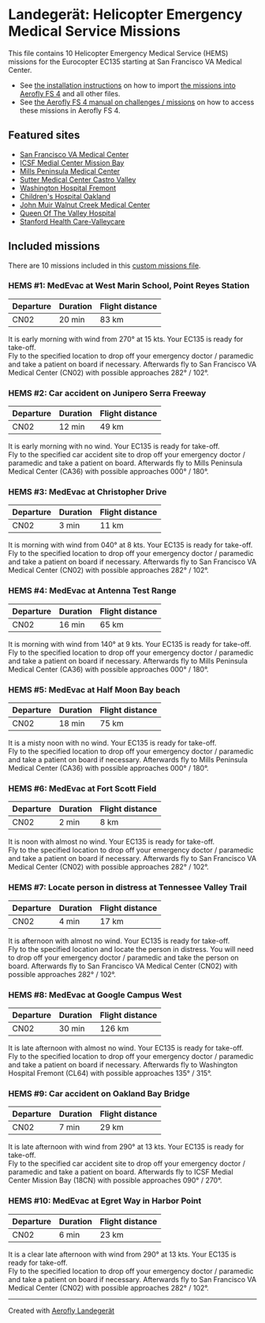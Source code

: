 # Landegerät: Helicopter Emergency Medical Service Missions

This file contains 10 Helicopter Emergency Medical Service (HEMS) missions for the Eurocopter EC135 starting at San Francisco VA Medical Center.

- See [the installation instructions](https://fboes.github.io/aerofly-missions/docs/generic-installation.html) on how to import [the missions into Aerofly FS 4](missions/custom_missions_user.tmc) and all other files.
- See [the Aerofly FS 4 manual on challenges / missions](https://www.aerofly.com/tutorials/missions/) on how to access these missions in Aerofly FS 4.

## Featured sites

- [San Francisco VA Medical Center](https://skyvector.com/airport/CN02)
- [ICSF Medial Center Mission Bay](https://skyvector.com/airport/18CN)
- [Mills Peninsula Medical Center](https://skyvector.com/airport/CA36)
- [Sutter Medical Center Castro Valley](https://skyvector.com/airport/0CA1)
- [Washington Hospital Fremont](https://skyvector.com/airport/CL64)
- [Children's Hospital Oakland ](https://skyvector.com/airport/7CL1)
- [John Muir Walnut Creek Medical Center](https://skyvector.com/airport/CA63)
- [Queen Of The Valley Hospital](https://skyvector.com/airport/CN14)
- [Stanford Health Care-Valleycare](https://skyvector.com/airport/55CA)

## Included missions

There are 10 missions included in this [custom missions file](missions/custom_missions_user.tmc).

### HEMS #1: MedEvac at West Marin School, Point Reyes Station

| Departure | Duration | Flight distance |
| --------- | -------- | --------------- |
| CN02      | 20 min   | 83 km           |

It is early morning with wind from 270° at 15 kts. Your EC135 is ready for take-off.  
Fly to the specified location to drop off your emergency doctor / paramedic and take a patient on board if necessary. Afterwards fly to San Francisco VA Medical Center (CN02) with possible approaches 282° / 102°.

### HEMS #2: Car accident on Junipero Serra Freeway

| Departure | Duration | Flight distance |
| --------- | -------- | --------------- |
| CN02      | 12 min   | 49 km           |

It is early morning with no wind. Your EC135 is ready for take-off.  
Fly to the specified car accident site to drop off your emergency doctor / paramedic and take a patient on board. Afterwards fly to Mills Peninsula Medical Center (CA36) with possible approaches 000° / 180°.

### HEMS #3: MedEvac at Christopher Drive

| Departure | Duration | Flight distance |
| --------- | -------- | --------------- |
| CN02      | 3 min    | 11 km           |

It is morning with wind from 040° at 8 kts. Your EC135 is ready for take-off.  
Fly to the specified location to drop off your emergency doctor / paramedic and take a patient on board if necessary. Afterwards fly to San Francisco VA Medical Center (CN02) with possible approaches 282° / 102°.

### HEMS #4: MedEvac at Antenna Test Range

| Departure | Duration | Flight distance |
| --------- | -------- | --------------- |
| CN02      | 16 min   | 65 km           |

It is morning with wind from 140° at 9 kts. Your EC135 is ready for take-off.  
Fly to the specified location to drop off your emergency doctor / paramedic and take a patient on board if necessary. Afterwards fly to Mills Peninsula Medical Center (CA36) with possible approaches 000° / 180°.

### HEMS #5: MedEvac at Half Moon Bay beach

| Departure | Duration | Flight distance |
| --------- | -------- | --------------- |
| CN02      | 18 min   | 75 km           |

It is a misty noon with no wind. Your EC135 is ready for take-off.  
Fly to the specified location to drop off your emergency doctor / paramedic and take a patient on board if necessary. Afterwards fly to Mills Peninsula Medical Center (CA36) with possible approaches 000° / 180°.

### HEMS #6: MedEvac at Fort Scott Field

| Departure | Duration | Flight distance |
| --------- | -------- | --------------- |
| CN02      | 2 min    | 8 km            |

It is noon with almost no wind. Your EC135 is ready for take-off.  
Fly to the specified location to drop off your emergency doctor / paramedic and take a patient on board if necessary. Afterwards fly to San Francisco VA Medical Center (CN02) with possible approaches 282° / 102°.

### HEMS #7: Locate person in distress at Tennessee Valley Trail

| Departure | Duration | Flight distance |
| --------- | -------- | --------------- |
| CN02      | 4 min    | 17 km           |

It is afternoon with almost no wind. Your EC135 is ready for take-off.  
Fly to the specified location and locate the person in distress. You will need to drop off your emergency doctor / paramedic and take the person on board. Afterwards fly to San Francisco VA Medical Center (CN02) with possible approaches 282° / 102°.

### HEMS #8: MedEvac at Google Campus West

| Departure | Duration | Flight distance |
| --------- | -------- | --------------- |
| CN02      | 30 min   | 126 km          |

It is late afternoon with almost no wind. Your EC135 is ready for take-off.  
Fly to the specified location to drop off your emergency doctor / paramedic and take a patient on board if necessary. Afterwards fly to Washington Hospital Fremont (CL64) with possible approaches 135° / 315°.

### HEMS #9: Car accident on Oakland Bay Bridge

| Departure | Duration | Flight distance |
| --------- | -------- | --------------- |
| CN02      | 7 min    | 29 km           |

It is late afternoon with wind from 290° at 13 kts. Your EC135 is ready for take-off.  
Fly to the specified car accident site to drop off your emergency doctor / paramedic and take a patient on board. Afterwards fly to ICSF Medial Center Mission Bay (18CN) with possible approaches 090° / 270°.

### HEMS #10: MedEvac at Egret Way in Harbor Point

| Departure | Duration | Flight distance |
| --------- | -------- | --------------- |
| CN02      | 6 min    | 23 km           |

It is a clear late afternoon with wind from 290° at 13 kts. Your EC135 is ready for take-off.  
Fly to the specified location to drop off your emergency doctor / paramedic and take a patient on board if necessary. Afterwards fly to San Francisco VA Medical Center (CN02) with possible approaches 282° / 102°.

---

Created with [Aerofly Landegerät](https://github.com/fboes/aerofly-patterns)
